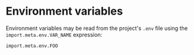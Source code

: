 # Environment variables

Environment variables may be read from the project's `.env` file using the `import.meta.env.VAR_NAME` expression:

```
import.meta.env.FOO
```